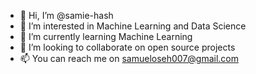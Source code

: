 - 👋 Hi, I’m @samie-hash
- 👀 I’m interested in Machine Learning and Data Science
- 🌱 I’m currently learning Machine Learning 
- 💞️ I’m looking to collaborate on open source projects 
- 📫 You can reach me on samueloseh007@gmail.com

<!---
samie-hash/samie-hash is a ✨ special ✨ repository because its `README.md` (this file) appears on your GitHub profile.
You can click the Preview link to take a look at your changes.
--->
